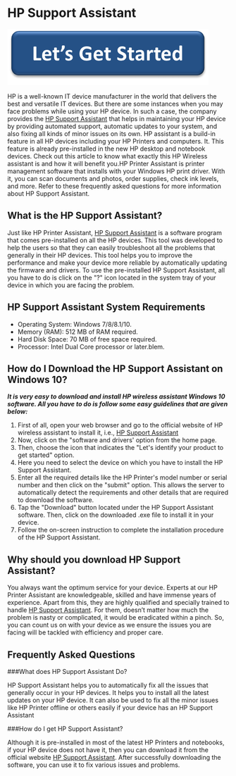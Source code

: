 
# HP Support Assistant


[![HP Support Assistant](lets-get-started.png)](https://hpsupportassistantt.github.io)

HP is a well-known IT device manufacturer in the world that delivers the best and versatile IT devices. But there are some instances when you may face problems while using your HP device. In such a case, the company provides the [HP Support Assistant](https://hpsupportassistantt.github.io/) that helps in maintaining your HP device by providing automated support, automatic updates to your system, and also fixing all kinds of minor issues on its own. HP assistant is a build-in feature in all HP devices including your HP Printers and computers. It. This feature is already pre-installed in the new HP desktop and notebook devices. Check out this article to know what exactly this HP Wireless assistant is and how it will benefit you.HP Printer Assistant is printer management software that installs with your Windows HP print driver. With it, you can scan documents and photos, order supplies, check ink levels, and more. Refer to these frequently asked questions for more information about HP  Support Assistant.


## What is the HP Support Assistant?

Just like HP Printer Assistant, [HP Support Assistant](https://hpsupportassistantt.github.io/) is a software program that comes pre-installed on all the HP devices. This tool was developed to help the users so that they can easily troubleshoot all the problems that generally in their HP devices. This tool helps you to improve the performance and make your device more reliable by automatically updating the firmware and drivers. To use the pre-installed HP Support Assistant, all you have to do is click on the "?" icon located in the system tray of your device in which you are facing the problem.


## HP Support Assistant System Requirements

* Operating System: Windows 7/8/8.1/10.
* Memory (RAM): 512 MB of RAM required.
* Hard Disk Space: 70 MB of free space required.
* Processor: Intel Dual Core processor or later.blem.


## How do I Download the HP Support Assistant on Windows 10?
**_It is very easy to download and install HP wireless assistant Windows 10 software. All you have to do is follow some easy guidelines that are given below:_**

1. First of all, open your web browser and go to the official website of HP wireless assistant to install it, i.e., [HP Support Assistant](https://hpsupportassistantt.github.io/)
2. Now, click on the "software and drivers' option from the home page.
3. Then, choose the icon that indicates the "Let's identify your product to get started" option.
4. Here you need to select the device on which you have to install the HP Support Assistant.
5. Enter all the required details like the HP Printer's model number or serial number and then click on the "submit" option. This allows the server to automatically detect the requirements and other details that are required to download the software.
6. Tap the "Download" button located under the HP Support Assistant software. Then, click on the downloaded .exe file to install it in your device.
7. Follow the on-screen instruction to complete the installation procedure of the HP Support Assistant.


## Why should you download HP Support Assistant?
You always want the optimum service for your device. Experts at our HP Printer Assistant are knowledgeable, skilled and have immense years of experience. Apart from this, they are highly qualified and specially trained to handle [HP Support Assistant](https://hpsupportassistantt.github.io/). For them, doesn’t matter how much the problem is nasty or complicated, it would be eradicated within a pinch. So, you can count us on with your device as we ensure the issues you are facing will be tackled with efficiency and proper care.


## Frequently Asked Questions

###What does HP Support Assistant Do?

HP Support Assistant helps you to automatically fix all the issues that generally occur in your HP devices. It helps you to install all the latest updates on your HP device. It can also be used to fix all the minor issues like HP Printer offline or others easily if your device has an HP Support Assistant

###How do I get HP Support Assistant?

Although it is pre-installed in most of the latest HP Printers and notebooks, if your HP device does not have it, then you can download it from the official website [HP Support Assistant](https://hpsupportassistantt.github.io/). After successfully downloading the software, you can use it to fix various issues and problems.

